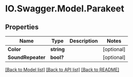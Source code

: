 # IO.Swagger.Model.Parakeet
## Properties

Name | Type | Description | Notes
------------ | ------------- | ------------- | -------------
**Color** | **string** |  | [optional] 
**SoundRepeater** | **bool?** |  | [optional] 

[[Back to Model list]](../README.md#documentation-for-models) [[Back to API list]](../README.md#documentation-for-api-endpoints) [[Back to README]](../README.md)

